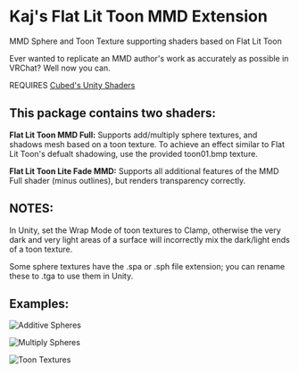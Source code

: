 # Kaj's Flat Lit Toon MMD Extension
MMD Sphere and Toon Texture supporting shaders based on Flat Lit Toon

Ever wanted to replicate an MMD author's work as accurately as possible in VRChat?  Well now you can.

REQUIRES [Cubed's Unity Shaders](https://github.com/cubedparadox/Cubeds-Unity-Shaders)

## This package contains two shaders: 

**Flat Lit Toon MMD Full:** Supports add/multiply sphere textures, and shadows mesh based on a toon texture.  To achieve an effect similar to Flat Lit Toon's defualt shadowing, use the provided toon01.bmp texture.

**Flat Lit Toon Lite Fade MMD:** Supports all additional features of the MMD Full shader (minus outlines), but renders transparency correctly.

## NOTES:
In Unity, set the Wrap Mode of toon textures to Clamp, otherwise the very dark and very light areas of a surface will incorrectly mix the dark/light ends of a toon texture.

Some sphere textures have the .spa or .sph file extension; you can rename these to .tga to use them in Unity.

## Examples:

![Additive Spheres](https://i.imgur.com/YET4on1.png)

![Multiply Spheres](https://i.imgur.com/Y8iXWxH.png)

![Toon Textures](https://i.imgur.com/SB09gg4.png)
